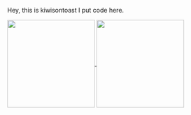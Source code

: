 Hey, this is kiwisontoast
I put code here.

<a href="https://github.com/kiwisontoast/github-readme-stats">
  <img height=200 align="center" src="https://github-readme-stats.vercel.app/api?username=kiwisontoast&theme=dark&show_icons=true&include_all_commits=true&hide=contribs,issues,prs" />
</a>
<a href="https://github.com/kiwisontoast/convoychat">
  <img height=200 align="center" src="https://github-readme-stats.vercel.app/api/top-langs?username=kiwisontoast&layout=compact&langs_count=8&card_width=320&theme=dark" />
</a>
